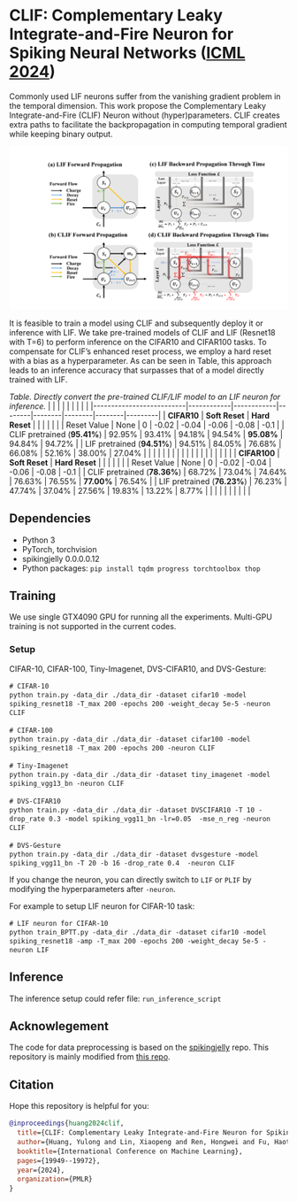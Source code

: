 # CLIF: Complementary Leaky Integrate-and-Fire Neuron for Spiking Neural Networks (**[ICML 2024](https://openreview.net/pdf?id=yY6N89IlHa)**)


Commonly used LIF neurons suffer from the vanishing gradient problem in the temporal dimension. This work propose the Complementary Leaky Integrate-and-Fire (CLIF) Neuron without (hyper)parameters. CLIF creates extra paths to facilitate the backpropagation in computing temporal gradient while keeping binary output.

![main_fig](./main_fig.png)

It is feasible to train a model using CLIF and subsequently deploy it or inference with LIF. We take pre-trained models of CLIF and LIF (Resnet18 with T=6) to perform inference on the CIFAR10 and CIFAR100 tasks. To compensate for CLIF’s enhanced reset process, we employ a hard reset with a bias as a hyperparameter. As can be seen in Table, this approach leads to an inference accuracy that surpasses that of a model directly trained with LIF.

_Table. Directly convert the pre-trained CLIF/LIF model to an LIF neuron for inference._
|                          |            |            |        |        |        |        |         |
|--------------------------|------------|------------|--------|--------|--------|--------|---------|
| **CIFAR10**              | **Soft Reset** | **Hard Reset** |        |        |        |        |         |
| Reset Value              | None       | 0          | -0.02  | -0.04  | -0.06  | -0.08  | -0.1    |
| CLIF pretrained (**95.41%**) | 92.95%     | 93.41%     | 94.18% | 94.54% | **95.08%** | 94.84% | 94.72%  |
| LIF pretrained (**94.51%**)  | 94.51%     | 84.05%     | 76.68% | 66.08% | 52.16% | 38.00% | 27.04%  |
|                          |            |            |        |        |        |        |         |
|                          |            |            |        |        |        |        |         |
| **CIFAR100**                 | **Soft Reset** | **Hard Reset** |        |        |        |        |         |
| Reset Value              | None       | 0          | -0.02  | -0.04  | -0.06  | -0.08  | -0.1    |
| CLIF pretrained (**78.36%**) | 68.72%     | 73.04%     | 74.64% | 76.63% | 76.55% | **77.00%** | 76.54%  |
| LIF pretrained (**76.23%**)  | 76.23%     | 47.74%     | 37.04% | 27.56% | 19.83% | 13.22% | 8.77%   |
|                          |            |            |        |        |        |        |         |


## Dependencies
- Python 3
- PyTorch, torchvision
- spikingjelly 0.0.0.0.12
- Python packages: `pip install tqdm progress torchtoolbox thop`


## Training
We use single GTX4090 GPU for running all the experiments. Multi-GPU training is not supported in the current codes.


### Setup
CIFAR-10, CIFAR-100, Tiny-Imagenet, DVS-CIFAR10, and DVS-Gesture:

    # CIFAR-10
	python train.py -data_dir ./data_dir -dataset cifar10 -model spiking_resnet18 -T_max 200 -epochs 200 -weight_decay 5e-5 -neuron CLIF
    
    # CIFAR-100
    python train.py -data_dir ./data_dir -dataset cifar100 -model spiking_resnet18 -T_max 200 -epochs 200 -neuron CLIF
    
    # Tiny-Imagenet
    python train.py -data_dir ./data_dir -dataset tiny_imagenet -model spiking_vgg13_bn -neuron CLIF
       
    # DVS-CIFAR10
	python train.py -data_dir ./data_dir -dataset DVSCIFAR10 -T 10 -drop_rate 0.3 -model spiking_vgg11_bn -lr=0.05  -mse_n_reg -neuron CLIF
	
	# DVS-Gesture
    python train.py -data_dir ./data_dir -dataset dvsgesture -model spiking_vgg11_bn -T 20 -b 16 -drop_rate 0.4  -neuron CLIF

If you change the neuron, you can directly switch to ``LIF`` or ``PLIF`` by modifying the hyperparameters after ``-neuron``.

For example to setup LIF neuron for CIFAR-10 task:

    # LIF neuron for CIFAR-10
	python train_BPTT.py -data_dir ./data_dir -dataset cifar10 -model spiking_resnet18 -amp -T_max 200 -epochs 200 -weight_decay 5e-5 -neuron LIF
    


## Inference
The inference setup could refer file: ``run_inference_script``

## Acknowlegement
The code for data preprocessing is based on the [spikingjelly](https://github.com/fangwei123456/spikingjelly) repo. This repository is mainly modified from [this repo](https://github.com/qymeng94/SLTT).

## Citation
Hope this repository is helpful for you:
```bib
@inproceedings{huang2024clif,
  title={CLIF: Complementary Leaky Integrate-and-Fire Neuron for Spiking Neural Networks},
  author={Huang, Yulong and Lin, Xiaopeng and Ren, Hongwei and Fu, Haotian and Zhou, Yue and Liu, Zunchang and Pan, Biao and Cheng, Bojun},
  booktitle={International Conference on Machine Learning},
  pages={19949--19972},
  year={2024},
  organization={PMLR}
}
```

